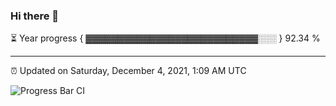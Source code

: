 ### Hi there 👋

⏳ Year progress { ▓▓▓▓▓▓▓▓▓▓▓▓▓▓▓▓▓▓▓▓▓▓▓▓▓▓▓░░░ } 92.34 %

---

⏰ Updated on Saturday, December 4, 2021, 1:09 AM UTC

![Progress Bar CI](https://github.com/arthurbuhl/arthurbuhl/workflows/Progress%20Bar%20CI/badge.svg)
